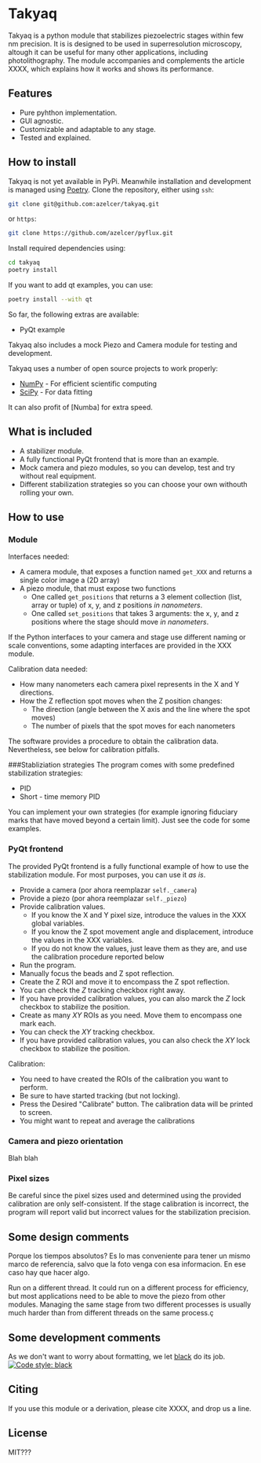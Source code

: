 # Takyaq

Takyaq is a python module that stabilizes piezoelectric stages within few nm precision. It is is designed to be used in superresolution microscopy, altough it can be useful for many other applications, including photolithography.
The module accompanies and complements the article XXXX, which explains how it works and shows its performance.


## Features

 - Pure pyhthon implementation.
 - GUI agnostic.
 - Customizable and adaptable to any stage.
 - Tested and explained.
 
## How to install
Takyaq is not yet available in PyPi. Meanwhile installation and development is managed using [Poetry].
Clone the repository, either using `ssh`:
```sh
git clone git@github.com:azelcer/takyaq.git
```
or `https`:
```sh
git clone https://github.com/azelcer/pyflux.git
```

Install required dependencies using:
```sh
cd takyaq
poetry install
```

If you want to add qt examples, you can use:
```sh
poetry install --with qt
```

So far, the following extras are available:
 - PyQt example

Takyaq also includes a mock Piezo and Camera module for testing and development.
 
 
Takyaq uses a number of open source projects to work properly:

- [NumPy] - For efficient scientific computing
- [SciPy] - For data fitting

It can also profit of [Numba] for extra speed.

## What is included
 - A stabilizer module.
 - A fully functional PyQt frontend that is more than an example.
 - Mock camera and piezo modules, so you can develop, test and try without real equipment.
 - Different stabilization strategies so you can choose your own withouth rolling your own.
 
## How to use
### Module
Interfaces needed:
 - A camera module, that exposes a function named `get_XXX` and returns a single color
  image a (2D array)
 - A piezo module, that must expose two functions
   - One called `get_positions` that returns a 3 element collection (list, array or tuple) of x, y, and z positions *in nanometers*.
   - One called `set_positions` that takes 3 arguments: the x, y, and z positions where the stage should move *in nanometers*.

If the Python interfaces to your camera and stage use different naming or scale conventions, some adapting interfaces are provided in the XXX module.

Calibration data needed:
 - How many nanometers each camera pixel represents in the X and Y directions.
 - How the Z reflection spot moves when the Z position changes:
   - The direction (angle between the X axis and the line where the spot moves)
   - The number of pixels that the spot moves for each nanometers
 
The software provides a procedure to obtain the calibration data. Nevertheless, see below for calibration pitfalls.

###Stabliziation strategies
The program comes with some predefined stabilization strategies:
  - PID
  - Short - time memory PID

You can implement your own strategies (for example ignoring fiduciary marks that have moved beyond a certain limit). Just see the code for some examples.
 
### PyQt frontend
The provided PyQt frontend is a fully functional example of how to use the stabilization module. For most purposes, you can use it _as is_.
 - Provide a camera (por ahora reemplazar `self._camera`)
 - Provide a piezo (por ahora reemplazar `self._piezo`)
 - Provide calibration values.
     - If you know the X and Y pixel size, introduce the values in the XXX global variables.
     - If you know the Z spot movement angle and displacement, introduce the values in the XXX variables.
     - If you do not know the values, just leave them as they are, and use the calibration procedure reported below
 - Run the program.
 - Manually focus the beads and Z spot reflection.
 - Create the Z ROI and move it to encompass the Z spot reflection.
 - You can check the _Z_ tracking checkbox right away.
 - If you have provided calibration values, you can also marck the _Z_ lock checkbox to stabilize the position.
 - Create as many _XY_ ROIs as you need. Move them to encompass one mark each.
 - You can check the _XY_ tracking checkbox.
 - If you have provided calibration values, you can also check the _XY_ lock checkbox to stabilize the position.

Calibration:
 - You need to have created the ROIs of the calibration you want to perform.
 - Be sure to have started tracking (but not locking).
 - Press the Desired "Calibrate" button. The calibration data will be printed to screen.
 - You might want to repeat and average the calibrations

### Camera and piezo orientation
  Blah blah

### Pixel sizes
Be careful since the pixel sizes used and determined using the provided calibration are only self-consistent. If the stage calibration is incorrect, the program will report valid but incorrect values for the stabilization precision.


## Some design comments

Porque los tiempos absolutos? Es lo mas conveniente para tener un mismo marco de referencia, salvo que la foto venga con esa informacion. En ese caso hay que hacer algo.

Run on a different thread. It could run on a different process for efficiency, but most applications need to be able to move the piezo from other modules. Managing the same stage from two different processes is usually much harder than from different threads on the same process.ç

## Some development comments
As we don't want to worry about formatting, we let [black] do its job.
[![Code style: black](https://img.shields.io/badge/code%20style-black-000000.svg)](https://github.com/psf/black)

## Citing

If you use this module or a derivation, please cite XXXX, and drop us a line.

## License

MIT???


   [SciPy]: <https://scipy.org/>
   [Poetry]: <http://angularjs.org>
   [NumPy]: <https://numpy.org/>
   [black]: <https://black.readthedocs.io/en/stable/>

